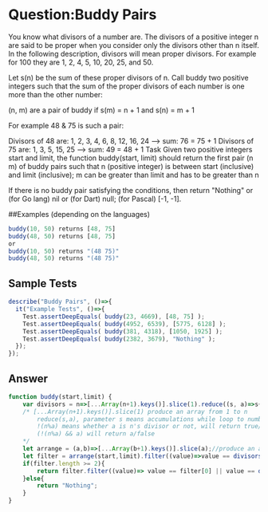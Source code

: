 # Question:Buddy Pairs
You know what divisors of a number are. The divisors of a positive integer n are said to be proper when you consider only the divisors other than n itself. In the following description, divisors will mean proper divisors. For example for 100 they are 1, 2, 4, 5, 10, 20, 25, and 50.

Let s(n) be the sum of these proper divisors of n. Call buddy two positive integers such that the sum of the proper divisors of each number is one more than the other number:

(n, m) are a pair of buddy if s(m) = n + 1 and s(n) = m + 1

For example 48 & 75 is such a pair:

Divisors of 48 are: 1, 2, 3, 4, 6, 8, 12, 16, 24 --> sum: 76 = 75 + 1
Divisors of 75 are: 1, 3, 5, 15, 25 --> sum: 49 = 48 + 1
Task
Given two positive integers start and limit, the function buddy(start, limit) should return the first pair (n m) of buddy pairs such that n (positive integer) is between start (inclusive) and limit (inclusive); m can be greater than limit and has to be greater than n

If there is no buddy pair satisfying the conditions, then return "Nothing" or (for Go lang) nil or (for Dart) null; (for Pascal) [-1, -1].

##Examples
(depending on the languages)
```JavaScript
buddy(10, 50) returns [48, 75] 
buddy(48, 50) returns [48, 75]
or
buddy(10, 50) returns "(48 75)"
buddy(48, 50) returns "(48 75)"
```
## Sample Tests
```JavaScript
describe("Buddy Pairs", ()=>{
  it("Example Tests", ()=>{
    Test.assertDeepEquals( buddy(23, 4669), [48, 75] );
    Test.assertDeepEquals( buddy(4952, 6539), [5775, 6128] );
    Test.assertDeepEquals( buddy(381, 4318), [1050, 1925] );
    Test.assertDeepEquals( buddy(2382, 3679), "Nothing" );
  });
});
```
## Answer
```JavaScript
function buddy(start,limit) {
    var divisors = n=>[...Array(n+1).keys()].slice(1).reduce((s, a)=>s+(!(n % a) && a), 0)-n;
    /* [...Array(n+1).keys()].slice(1) produce an array from 1 to n
        reduce(s,a), parameter s means accumulations while loop to number a; parameter a means current value while loop to number a
        !(n%a) means whether a is n's divisor or not, will return true/false
        (!(n%a) && a) will return a/false
    */
    let arrange = (a,b)=>[...Array(b+1).keys()].slice(a);//produce an array from a to b
    let filter = arrange(start,limit).filter((value)=>value == divisors(divisors(value)-1)-1)//find out which value matchs the condition 
    if(filter.length >= 2){
        return filter.filter((value)=> value == filter[0] || value == divisors(filter[0])-1)
    }else{
        return "Nothing";
    }
}
```
